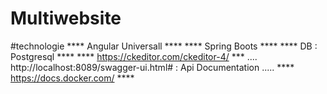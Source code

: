 # Multiwebsite 
#technologie 
**** Angular Universall ****
****   Spring Boots     ****
**** DB : Postgresql    ****
**** https://ckeditor.com/ckeditor-4/ ***
.... http://localhost:8089/swagger-ui.html# : Api Documentation .....
**** https://docs.docker.com/ ****
